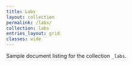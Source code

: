 ```yaml
---
title: Labs
layout: collection
permalink: /labs/
collection: labs
entries_layout: grid
classes: wide
---
```


Sample document listing for the collection `_labs`.
